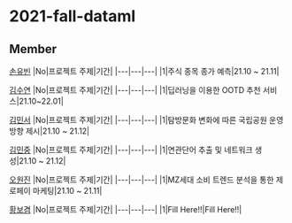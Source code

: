 # 2021-fall-dataml

## Member

[손유빈](https://github.com/YubeenSon)
|No|프로젝트 주제|기간|
|---|---|---|
|1|주식 종목 종가 예측|21.10 ~ 21.11|

[김수연](https://github.com/happiesoo41)
|No|프로젝트 주제|기간|
|---|---|---|
|1|딥러닝을 이용한 OOTD 추천 서비스|21.10~22.01|

[김민서](https://github.com/ms9648)
|No|프로젝트 주제|기간|
|---|---|---|
|1|탐방문화 변화에 따른 국립공원 운영방향 제시|21.10 ~ 21.12|

[김민중](https://github.com/solbat)
|No|프로젝트 주제|기간|
|---|---|---|
|1|연관단어 추출 및 네트워크 생성|21.10 ~ 21.12|

[오원진](https://github.com/keepproceeding)
|No|프로젝트 주제|기간|
|---|---|---|
|1|MZ세대 소비 트렌드 분석을 통한 제로페이 마케팅|21.10 ~ 21.11|

[황보겸](https://github.com/aerojohn1223)
|No|프로젝트 주제|기간|
|---|---|---|
|1|Fill Here!!|Fill Here!!|
